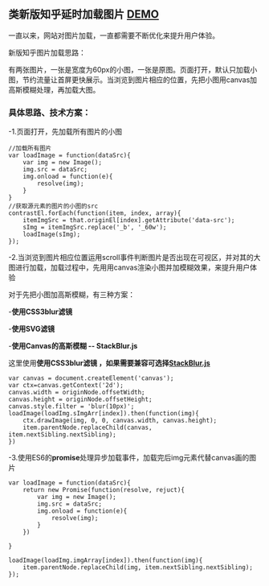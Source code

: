 ## 类新版知乎延时加载图片 [DEMO](https://gdmec07120721.github.io/Daily-amass/JavaScript/%E7%B1%BB%E6%96%B0%E7%89%88%E7%9F%A5%E4%B9%8E%E5%9B%BE%E7%89%87%E5%8A%A0%E8%BD%BD/index.html)

一直以来，网站对图片加载，一直都需要不断优化来提升用户体验。

新版知乎图片加载思路：

有两张图片，一张是宽度为60px的小图，一张是原图。页面打开，默认只加载小图，节约流量让首屏更快展示。当浏览到图片相应的位置，先把小图用canvas加高斯模糊处理，再加载大图。

### 具体思路、技术方案：

-1.页面打开，先加载所有图片的小图
	
	//加载所有图片
	var loadImage = function(dataSrc){
		var img = new Image();
		img.src = dataSrc;
		img.onload = function(e){
			resolve(img);
		}	
	}
	//获取源元素的图片的小图的src
	contrastEl.forEach(function(item, index, array){
		itemImgSrc = that.originEl[index].getAttribute('data-src');
		sImg = itemImgSrc.replace('_b', '_60w');
		loadImage(sImg);
	});

-2.当浏览到图片相应位置运用scroll事件判断图片是否出现在可视区，并对其的大图进行加载，加载过程中，先用用canvas渲染小图并加模糊效果，来提升用户体验  

对于先把小图加高斯模糊，有三种方案：

-**使用CSS3blur滤镜**

-**使用SVG滤镜**

-**使用Canvas的高斯模糊 -- StackBlur.js**

这里使用**使用CSS3blur滤镜 **，如果需要兼容可选择**[StackBlur.js](http://www.quasimondo.com/StackBlurForCanvas/StackBlurDemo.html)**


	var canvas = document.createElement('canvas');
	var ctx=canvas.getContext('2d');
	canvas.width = originNode.offsetWidth;
	canvas.height = originNode.offsetHeight;
	canvas.style.filter = 'blur(10px)';
	loadImage(loadImg.sImgArr[index]).then(function(img){
		ctx.drawImage(img, 0, 0, canvas.width, canvas.height);
		item.parentNode.replaceChild(canvas, item.nextSibling.nextSibling);
	})

-3.使用ES6的**promise**处理异步加载事件，加载完后img元素代替canvas画的图片

	var loadImage = function(dataSrc){
		return new Promise(function(resolve, rejuct){
			var img = new Image();
			img.src = dataSrc;
			img.onload = function(e){
				resolve(img);
			}
		})
		
	}
	
	loadImage(loadImg.imgArray[index]).then(function(img){
		item.parentNode.replaceChild(img, item.nextSibling.nextSibling);
	});
